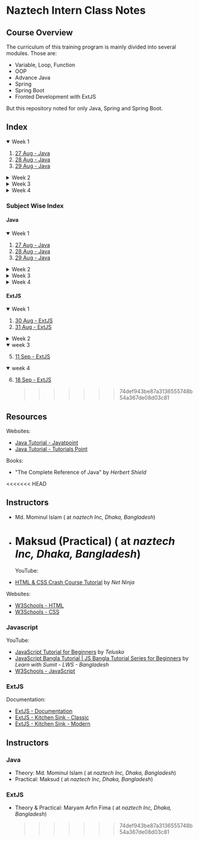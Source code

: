 # Naztech Intern Class Notes

## Course Overview

The curriculum of this training program is mainly divided into several modules. Those are:

- Variable, Loop, Function
- OOP
- Advance Java
- Spring
- Spring Boot
- Fronted Development with ExtJS

But this repository noted for only Java, Spring and Spring Boot.

## Index

<details open>
  <summary>Week 1</summary>

1. [27 Aug - Java](./Day%2001%20-%2027%20Aug%20-%20Java/index.md)
2. [28 Aug - Java](./Day%2002%20-%2028%20Aug%20-%20Java/index.md)
3. [29 Aug - Java](./Day%2003%20-%2029%20Aug%20-%20Java/index.md)
</details>

<details>
  <summary>Week 2</summary>

4. [03 Sep - Java](./Day%2004%20-%2003%20Sep%20-%20Java/index.md)
5. [04 Sep - Java](./Day%2005%20-%2004%20Sep%20-%20Java/index.md)
6. [05 Sep - Java](./Day%2006%20-%2005%20Sep%20-%20Java/index.md)

</details>

<details>
  <summary>Week 3</summary>

7. [12 Sep - Java](./Day%2007%20-%2012%20Sep%20-%20Java/index.md)
8. [13 Sep - Java](./Day%2008%20-%2013%20Sep%20-%20Java/index.md)
</details>

<details>
  <summary>Week 4</summary>

<<<<<<< HEAD 9. [19 Sep - Java](./Day%2009%20-%2019%20Sep%20-%20Java/index.md) 10. [20 Sep - Java](./Day%2010%20-%2020%20Sep%20-%20Java/index.md)
======= 12. [18 Sep - ExtJS](./ExtJS/Day%2006%20-%2018%20Sep%20-%20ExtJS/index.md) 13. [19 Sep - Java](./JAVA/Day%2009%20-%2019%20Sep%20-%20Java/index.md) 14. [20 Sep - Java](./JAVA/Day%2010%20-%2020%20Sep%20-%20Java/index.md)

</details>

### Subject Wise Index

#### Java

<details open>
  <summary>Week 1</summary>

1. [27 Aug - Java](./JAVA/Day%2001%20-%2027%20Aug%20-%20Java/index.md)
2. [28 Aug - Java](./JAVA/Day%2002%20-%2028%20Aug%20-%20Java/index.md)
3. [29 Aug - Java](./JAVA/Day%2003%20-%2029%20Aug%20-%20Java/index.md)
</details>

<details>
  <summary>Week 2</summary>

4. [03 Sep - Java](./JAVA/Day%2004%20-%2003%20Sep%20-%20Java/index.md)
5. [04 Sep - Java](./JAVA/Day%2005%20-%2004%20Sep%20-%20Java/index.md)
6. [05 Sep - Java](./JAVA/Day%2006%20-%2005%20Sep%20-%20Java/index.md)
</details>

<details>
  <summary>Week 3</summary>

7. [12 Sep - Java](./JAVA/Day%2007%20-%2012%20Sep%20-%20Java/index.md)
8. [13 Sep - Java](./JAVA/Day%2008%20-%2013%20Sep%20-%20Java/index.md)
</details>

<details>
  <summary>Week 4</summary>

9. [19 Sep - Java](./JAVA/Day%2009%20-%2019%20Sep%20-%20Java/index.md)
10. [20 Sep - Java](./JAVA/Day%2010%20-%2020%20Sep%20-%20Java/index.md)
</details>

#### ExtJS

<details open>
  <summary>Week 1</summary>

1. [30 Aug - ExtJS](./ExtJS/Day%2001%20-%2030%20Aug%20-%20ExtJS/index.md)
2. [31 Aug - ExtJS](./ExtJS/Day%2002%20-%2031%20Aug%20-%20ExtJS/index.md)
</details>

<details>
  <summary>Week 2</summary>

3. [06 Sep - ExtJS](./ExtJS/Day%2003%20-%2006%20Sep%20-%20ExtJS/index.md)
4. [07 Sep - ExtJS](./ExtJS/Day%2004%20-%2007%20Sep%20-%20ExtJS/index.md)
</details>

<details open>
  <summary>week 3</summary>

5. [11 Sep - ExtJS](./ExtJS/Day%2005%20-%2011%20Sep%20-%20ExtJS/index.md)

<details open>
  <summary>week 4</summary>

6. [18 Sep - ExtJS](./ExtJS/Day%2006%20-%2018%20Sep%20-%20ExtJS/index.md)
   > > > > > > > 74def943be87a3136555748b54a367de08d03c81
   </details>

## Resources

Websites:

- [Java Tutorial - Javatpoint](https://www.javatpoint.com/java-tutorial)
- [Java Tutorial - Tutorials Point](https://www.tutorialspoint.com/java/index.htm)

Books:

- "The Complete Reference of Java" by _Herbert Shield_

<<<<<<< HEAD

## Instructors

- Md. Mominul Islam (<Designation> at _naztech Inc, Dhaka, Bangladesh_)
- # Maksud (Practical) (<Designation> at _naztech Inc, Dhaka, Bangladesh_)

  YouTube:

- [HTML & CSS Crash Course Tutorial](https://www.youtube.com/playlistlist=PL4cUxeGkcC9ivBf_eKCPIAYXWzLlPAm6G) by _Net Ninja_

Websites:

- [W3Schools - HTML](https://www.w3schools.com/html/default.asp)
- [W3Schools - CSS](https://www.w3schools.com/css/default.asp)

### Javascript

YouTube:

- [JavaScript Tutorial for Beginners](https://www.youtube.com/playlist?list=PLsyeobzWxl7rrvgG7MLNIMSTzVCDZZcT4) by _Telusko_
- [JavaScript Bangla Tutorial | JS Bangla Tutorial Series for Beginners](https://www.youtube.com/playlist?list=PLHiZ4m8vCp9OkrURufHpGUUTBjJhO9Ghy) by _Learn with Sumit - LWS - Bangladesh_
- [W3Schools - JavaScript](https://www.w3schools.com/js/)

### ExtJS

Documentation:

- [ExtJS - Documentation](https://docs.sencha.com/extjs/7.6.0/)
- [ExtJS - Kitchen Sink - Classic](https://examples.sencha.com/extjs/7.6.0/examples/kitchensink/frame-index.html?classic#all)
- [ExtJS - Kitchen Sink - Modern](https://examples.sencha.com/extjs/7.6.0/examples/kitchensink/frame-index.html?modern#all)

## Instructors

### Java

- Theory: Md. Mominul Islam (<Designation> at _naztech Inc, Dhaka, Bangladesh_)
- Practical: Maksud (<Designation> at _naztech Inc, Dhaka, Bangladesh_)

### ExtJS

- Theory & Practical: Maryam Arfin Fima (<Designation> at _naztech Inc, Dhaka, Bangladesh_)
  > > > > > > > 74def943be87a3136555748b54a367de08d03c81
